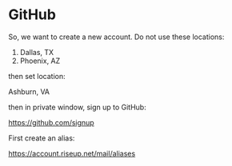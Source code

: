 # GitHub

So, we want to create a new account. Do not use these locations:

1. Dallas, TX
2. Phoenix, AZ

then set location:

Ashburn, VA

then in private window, sign up to GitHub:

https://github.com/signup

First create an alias:

https://account.riseup.net/mail/aliases

